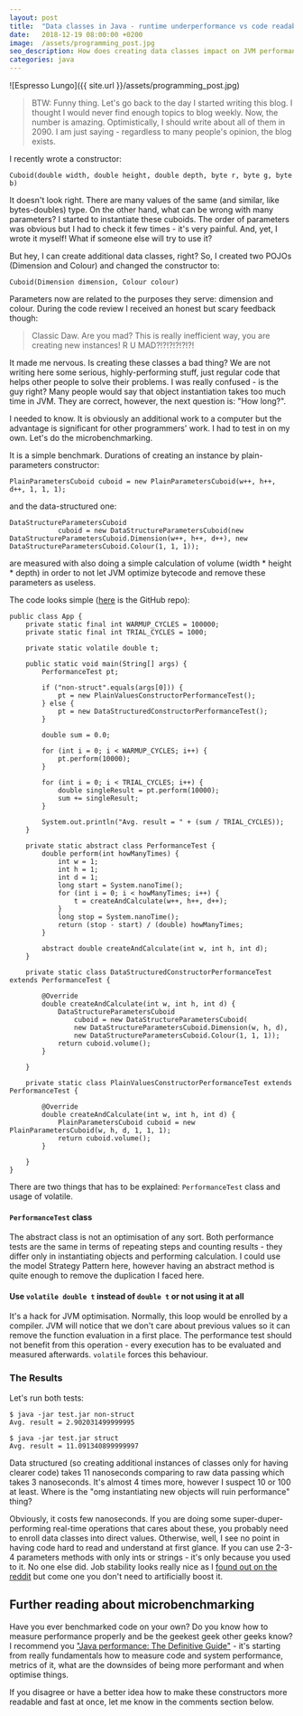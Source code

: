 ```yaml
---
layout: post
title:  "Data classes in Java - runtime underperformance vs code readability"
date:   2018-12-19 08:00:00 +0200
image:  /assets/programming_post.jpg
seo_description: How does creating data classes impact on JVM performance?
categories: java
---
```


![Espresso Lungo]({{ site.url }}/assets/programming_post.jpg)

> BTW: Funny thing. Let's go back to the day I started writing this blog. I thought I would never find enough topics to blog weekly. Now, the number is amazing. Optimistically, I should write about all of them in 2090. I am just saying - regardless to many people's opinion, the blog exists.

I recently wrote a constructor:

    Cuboid(double width, double height, double depth, byte r, byte g, byte b)

It doesn't look right. There are many values of the same (and similar, like bytes-doubles) type. On the other hand, what can be wrong with many parameters? I started to instantiate these cuboids. The order of parameters was obvious but I had to check it few times - it's very painful. And, yet, I wrote it myself! What if someone else will try to use it?

But hey, I can create additional data classes, right? So, I created two POJOs (Dimension and Colour) and changed the constructor to:

    Cuboid(Dimension dimension, Colour colour)

Parameters now are related to the purposes they serve: dimension and colour. During the code review I received an honest but scary feedback though:

> Classic Daw. Are you mad? This is really inefficient way, you are creating new instances! R U MAD?!?!?!?!?!?!

It made me nervous. Is creating these classes a bad thing? We are not writing here some serious, highly-performing stuff, just regular code that helps other people to solve their problems. I was really confused - is the guy right? Many people would say that object instantiation takes too much time in JVM. They are correct, however, the next question is: "How long?".

I needed to know. It is obviously an additional work to a computer but the advantage is significant for other programmers' work. I had to test in on my own. Let's do the microbenchmarking.

<!-- more -->

It is a simple benchmark. Durations of creating an instance by plain-parameters constructor:

    PlainParametersCuboid cuboid = new PlainParametersCuboid(w++, h++, d++, 1, 1, 1);

and the data-structured one:

    DataStructureParametersCuboid
                cuboid = new DataStructureParametersCuboid(new DataStructureParametersCuboid.Dimension(w++, h++, d++), new DataStructureParametersCuboid.Colour(1, 1, 1));

are measured with also doing a simple calculation of volume (width * height * depth) in order to not let JVM optimize bytecode and remove these parameters as useless. 

The code looks simple ([here][1] is the GitHub repo):

    public class App {
        private static final int WARMUP_CYCLES = 100000;
        private static final int TRIAL_CYCLES = 1000;

        private static volatile double t;

        public static void main(String[] args) {
            PerformanceTest pt;

            if ("non-struct".equals(args[0])) {
                pt = new PlainValuesConstructorPerformanceTest();
            } else {
                pt = new DataStructuredConstructorPerformanceTest();
            }

            double sum = 0.0;

            for (int i = 0; i < WARMUP_CYCLES; i++) {
                pt.perform(10000);
            }

            for (int i = 0; i < TRIAL_CYCLES; i++) {
                double singleResult = pt.perform(10000);
                sum += singleResult;
            }

            System.out.println("Avg. result = " + (sum / TRIAL_CYCLES));
        }

        private static abstract class PerformanceTest {
            double perform(int howManyTimes) {
                int w = 1;
                int h = 1;
                int d = 1;
                long start = System.nanoTime();
                for (int i = 0; i < howManyTimes; i++) {
                    t = createAndCalculate(w++, h++, d++);
                }
                long stop = System.nanoTime();
                return (stop - start) / (double) howManyTimes;
            }

            abstract double createAndCalculate(int w, int h, int d);
        }

        private static class DataStructuredConstructorPerformanceTest extends PerformanceTest {

            @Override
            double createAndCalculate(int w, int h, int d) {
                DataStructureParametersCuboid
                    cuboid = new DataStructureParametersCuboid(
                    new DataStructureParametersCuboid.Dimension(w, h, d),
                    new DataStructureParametersCuboid.Colour(1, 1, 1));
                return cuboid.volume();
            }

        }

        private static class PlainValuesConstructorPerformanceTest extends PerformanceTest {

            @Override
            double createAndCalculate(int w, int h, int d) {
                PlainParametersCuboid cuboid = new PlainParametersCuboid(w, h, d, 1, 1, 1);
                return cuboid.volume();
            }

        }
    }

There are two things that has to be explained: `PerformanceTest` class and usage of volatile. 

#### `PerformanceTest` class

The abstract class is not an optimisation of any sort. Both performance tests are the same in terms of repeating steps and counting results - they differ only in instantiating objects and performing calculation. I could use the model Strategy Pattern here, however having an abstract method is quite enough to remove the duplication I faced here.

#### Use `volatile double t` instead of `double t` or not using it at all

It's a hack for JVM optimisation. Normally, this loop would be enrolled by a compiler. JVM will notice that we don't care about previous values so it can remove the function evaluation in a first place. The performance test should not benefit from this operation - every execution has to be evaluated and measured afterwards. `volatile` forces this behaviour.

### The Results

Let's run both tests:

    $ java -jar test.jar non-struct
    Avg. result = 2.902031499999995

    $ java -jar test.jar struct
    Avg. result = 11.091340899999997

Data structured (so creating additional instances of classes only for having clearer code) takes 11 nanoseconds comparing to raw data passing which takes 3 nanoseconds. It's almost 4 times more, however I suspect 10 or 100 at least. Where is the "omg instantiating new objects will ruin performance" thing?

Obviously, it costs few nanoseconds. If you are doing some super-duper-performing real-time operations that cares about these, you probably need to enroll data classes into direct values. Otherwise, well, I see no point in having code hard to read and understand at first glance. If you can use 2-3-4 parameters methods with only ints or strings - it's only because you used to it. No one else did. Job stability looks really nice as I [found out on the reddit][2] but come one you don't need to artificially boost it.

## Further reading about microbenchmarking

Have you ever benchmarked code on your own? Do you know how to measure performance properly and be the geekest geek other geeks know? I recommend you ["Java performance: The Definitive Guide"][3] - it's starting from really fundamentals how to measure code and system performance, metrics of it, what are the downsides of being more performant and when optimise things.

If you disagree or have a better idea how to make these constructors more readable and fast at once, let me know in the comments section below.

[1]: https://github.com/puradawid/java-constructor-microbenchmark
[2]: https://www.reddit.com/r/programming/comments/a6opy6/thoughts_on_interviewing_at_big_tech_companies/ebx5mn3/
[3]: https://amzn.to/2Cme1m9
